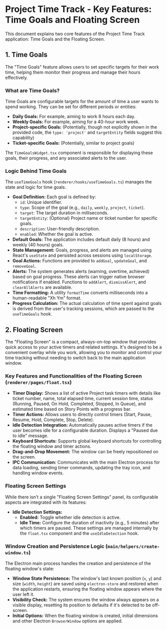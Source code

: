 # Project Time Track - Key Features: Time Goals and Floating Screen

This document explains two core features of the Project Time Track application: Time Goals and the Floating Screen.

## 1. Time Goals

The "Time Goals" feature allows users to set specific targets for their work time, helping them monitor their progress and manage their hours effectively.

### What are Time Goals?

Time Goals are configurable targets for the amount of time a user wants to spend working. They can be set for different periods or entities:

*   **Daily Goals:** For example, aiming to work 8 hours each day.
*   **Weekly Goals:** For example, aiming for a 40-hour work week.
*   **Project-specific Goals:** (Potentially, though not explicitly shown in the provided code, the `type: 'project'` and `targetEntity` fields suggest this capability)
*   **Ticket-specific Goals:** (Potentially, similar to project goals)

The `TimeGoalsWidget.tsx` component is responsible for displaying these goals, their progress, and any associated alerts to the user.

### Logic Behind Time Goals

The `useTimeGoals` hook (`renderer/hooks/useTimeGoals.ts`) manages the state and logic for time goals.

*   **Goal Definition:** Each goal is defined by:
    *   `id`: Unique identifier.
    *   `type`: Scope of the goal (e.g., `daily`, `weekly`, `project`, `ticket`).
    *   `target`: The target duration in milliseconds.
    *   `targetEntity`: (Optional) Project name or ticket number for specific goals.
    *   `description`: User-friendly description.
    *   `enabled`: Whether the goal is active.
*   **Default Goals:** The application includes default daily (8 hours) and weekly (40 hours) goals.
*   **State Management:** Goals, progress, and alerts are managed using React's `useState` and persisted across sessions using `localStorage`.
*   **Goal Actions:** Functions are provided to `addGoal`, `updateGoal`, and `removeGoal`.
*   **Alerts:** The system generates alerts (warning, overtime, achieved) based on goal progress. These alerts can trigger native browser notifications if enabled. Functions to `addAlert`, `dismissAlert`, and `clearAllAlerts` are available.
*   **Time Formatting:** A utility `formatTime` converts milliseconds into a human-readable "Xh Ym" format.
*   **Progress Calculation:** The actual calculation of time spent against goals is derived from the user's tracking sessions, which are passed to the `useTimeGoals` hook.

## 2. Floating Screen

The "Floating Screen" is a compact, always-on-top window that provides quick access to your active timers and related settings. It's designed to be a convenient overlay while you work, allowing you to monitor and control your time tracking without needing to switch back to the main application window.

### Key Features and Functionalities of the Floating Screen (`renderer/pages/float.tsx`)

*   **Timer Display:** Shows a list of active Project task timers with details like ticket number, name, total elapsed time, current session time, status (Running, Paused, On Hold, Completed, Stopped, In Queue), and estimated time based on Story Points with a progress bar.
*   **Timer Actions:** Allows users to directly control timers (Start, Pause, Resume, Hold, Complete, Stop, Delete).
*   **Idle Detection Integration:** Automatically pauses active timers if the user becomes idle for a configurable duration. Displays a "Paused due to idle" message.
*   **Keyboard Shortcuts:** Supports global keyboard shortcuts for controlling the floating window and timer actions.
*   **Drag-and-Drop Movement:** The window can be freely repositioned on the screen.
*   **IPC Communication:** Communicates with the main Electron process for data loading, sending timer commands, updating the tray icon, and handling window events.

### Floating Screen Settings

While there isn't a single "Floating Screen Settings" panel, its configurable aspects are integrated with its features:

*   **Idle Detection Settings:**
    *   **Enabled:** Toggle whether idle detection is active.
    *   **Idle Time:** Configure the duration of inactivity (e.g., 5 minutes) after which timers are paused.
    These settings are managed internally by the `float.tsx` component and the `useIdleDetection` hook.

### Window Creation and Persistence Logic (`main/helpers/create-window.ts`)

The Electron main process handles the creation and persistence of the floating window's state:

*   **Window State Persistence:** The window's last known position (`x`, `y`) and size (`width`, `height`) are saved using `electron-store` and restored when the application restarts, ensuring the floating window appears where the user left it.
*   **Visibility Check:** The system ensures the window always appears on a visible display, resetting its position to defaults if it's detected to be off-screen.
*   **Initial Options:** When the floating window is created, initial dimensions and other Electron `BrowserWindow` options are applied.
